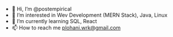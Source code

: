 - 👋 Hi, I’m @postempirical
- 👀 I’m interested in Wev Development (MERN Stack), Java, Linux
- 🌱 I’m currently learning SQL, React
- 📫 How to reach me plohani.wrk@gmail.com
<!---- 💞️ I’m looking to collaborate on ... --->
<!---
postempirical/postempirical is a ✨ special ✨ repository because its `README.md` (this file) appears on your GitHub profile.
You can click the Preview link to take a look at your changes.
--->
